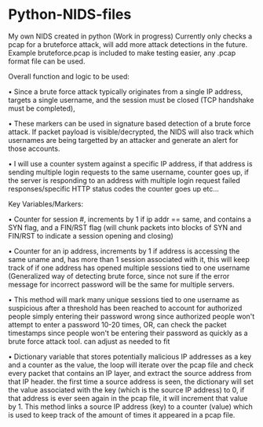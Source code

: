 # Python-NIDS-files
My own NIDS created in python (Work in progress)
Currently only checks a pcap for a bruteforce attack, will add more attack detections in the future.
Example bruteforce.pcap is included to make testing easier, any .pcap format file can be used.

Overall function and logic to be used:

•	Since a brute force attack typically originates from a single IP address, targets a single username, and the session must be closed (TCP handshake must be completed),

•	These markers can be used in signature based detection of a brute force attack. If packet payload is visible/decrypted, the NIDS will also track which usernames are being targetted by an attacker and generate an alert for those accounts.

•	I will use a counter system against a specific IP address, if that address is sending multiple login requests to the same username, counter goes up, if the server is responding to an address with multiple login request failed responses/specific HTTP status codes the counter goes up etc...

Key Variables/Markers: 

•	Counter for session #, increments by 1 if ip addr == same, and contains a SYN flag, and a FIN/RST flag (will chunk packets into blocks of SYN and FIN/RST to indicate a session opening and closing)

•	Counter for an ip address, increments by 1 if address is accessing the same uname and, has more than 1 session associated with it, this will keep track of if one address has opened multiple sessions tied to one username (Generalized way of detecting brute force, since not sure if the error message for incorrect password will be the same for multiple servers.

•	This method will mark many unique sessions tied to one username as suspicious after a threshold has been reached to account for authorized people simply entering their password wrong since authorized people won't attempt to enter a password 10-20 times, OR, can check the packet timestamps since people won't be entering their password as quickly as a brute force attack tool. can adjust as needed to fit

•	Dictionary variable that stores potentially malicious IP addresses as a key and a counter as the value, the loop will iterate over the pcap file and check every packet that contains an IP layer, and extract the source address from that IP header. the first time a source address is seen, the dictionary will set the value associated with the key (which is the source IP address) to 0, if that address is ever seen again in the pcap file, it will increment that value by 1. This method links a source IP address (key) to a counter (value) which is used to keep track of the amount of times it appeared in a pcap file.
